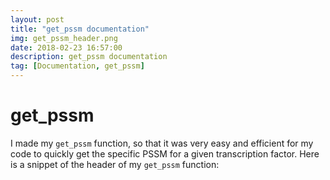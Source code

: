 ```yaml
---
layout: post
title: "get_pssm documentation"
img: get_pssm_header.png
date: 2018-02-23 16:57:00
description: get_pssm documentation
tag: [Documentation, get_pssm]
---
```

# get_pssm
I made my `get_pssm` function, so that it was very easy and efficient for my code to quickly get the specific PSSM for a given transcription factor. Here is a snippet of the header of my `get_pssm` function: